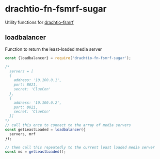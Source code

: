 # drachtio-fn-fsmrf-sugar

Utility functions for [drachtio-fsmrf](https://www.npmjs.com/package/drachtio-fsmrf)

## loadbalancer

Function to return the least-loaded media server

```js
const {loadbalancer} = require('drachtio-fn-fsmrf-sugar');

/*
  servers = [
  {
    address: '10.100.0.1', 
    port: 8021, 
    secret: 'ClueCon'
  },
  {
    address: '10.100.0.2', 
    port: 8021, 
    secret: 'ClueCon'
  }]
*/
// call this once to connect to the array of media servers
const getLeastLoaded = loadbalancer({
  servers, mrf
});

// then call this repeatedly to the current least loaded media server
const ms = getLeastLoaded();
```